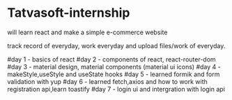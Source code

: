 # Tatvasoft-internship

will learn react and make a simple e-commerce website

track record of everyday, work everyday and upload files/work of everyday.

#day 1 - basics of react
#day 2 - components of react, react-router-dom
#day 3 - material design, material components (material ui icons)
#day 4 - makeStyle,useStyle and useState hooks
#day 5 - learned formik and form validation with yup
#day 6 - learned fetch,axios and how to work with registration api,learn toastify
#day 7 - login ui and intergration with login api
